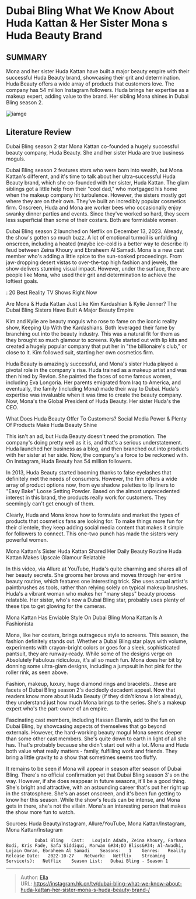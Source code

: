 # Dubai Bling What We Know About Huda Kattan &amp; Her Sister Mona s Huda Beauty Brand 


## SUMMARY 



  Mona and her sister Huda Kattan have built a major beauty empire with their successful Huda Beauty brand, showcasing their grit and determination.   Huda Beauty offers a wide array of products that customers love. The company has 54 million Instagram followers.   Huda brings her expertise as a makeup expert, adding value to the brand. Her sibling Mona shines in Dubai Bling season 2.  

![iamge](https://static1.srcdn.com/wordpress/wp-content/uploads/2023/12/huda-beauty.jpg)

## Literature Review

Dubai Bling season 2 star Mona Kattan co-founded a hugely successful beauty company, Huda Beauty. She and her sister Huda are true business moguls.  




Dubai Bling season 2 features stars who were born into wealth, but Mona Kattan&#39;s different, and it&#39;s time to talk about her ultra-successful Huda Beauty brand, which she co-founded with her sister, Huda Kattan. The glam siblings got a little help from their &#34;cool dad,&#34; who mortgaged his home when the makeup company hit turbulence. However, the sisters mostly got where they are on their own. They&#39;ve built an incredibly popular cosmetics firm. Onscreen, Huda and Mona are worker bees who occasionally enjoy swanky dinner parties and events. Since they&#39;ve worked so hard, they seem less superficial than some of their costars. Both are formidable women.




Dubai Bling season 2 launched on Netflix on December 13, 2023. Already, the show&#39;s gotten so much buzz. A lot of emotional turmoil is unfolding onscreen, including a heated (maybe ice-cold is a better way to describe it) feud between Zeina Khoury and Ebraheem Al Samadi. Mona is a new cast member who&#39;s adding a little spice to the sun-soaked proceedings. From jaw-dropping desert vistas to over-the-top high fashion and jewels, the show delivers stunning visual impact. However, under the surface, there are people like Mona, who used their grit and determination to achieve the loftiest goals.

 : 20 Best Reality TV Shows Right Now


 Are Mona &amp; Huda Kattan Just Like Kim Kardashian &amp; Kylie Jenner? 
The Dubai Bling Sisters Have Built A Major Beauty Empire
          

Kim and Kylie are beauty moguls who rose to fame on the iconic reality show, Keeping Up With the Kardashians. Both leveraged their fame by branching out into the beauty industry. This was a natural fit for them as they brought so much glamour to screens. Kylie started out with lip kits and created a hugely popular company that put her in &#34;the billionaire&#39;s club,&#34; or close to it. Kim followed suit, starting her own cosmetics firm.




Huda Beauty is amazingly successful, and Mona&#39;s sister Huda played a pivotal role in the company&#39;s rise. Huda trained as a makeup artist and was then hired by Revlon. She painted the faces of some famous women, including Eva Longoria. Her parents emigrated from Iraq to America, and eventually, the family (including Mona) made their way to Dubai. Huda&#39;s expertise was invaluable when it was time to create the beauty company. Now, Mona&#39;s the Global President of Huda Beauty. Her sister Huda&#39;s the CEO.



 What Does Huda Beauty Offer To Customers? 
Social Media Power &amp; Plenty Of Products Make Huda Beauty Shine

 

This isn&#39;t an ad, but Huda Beauty doesn&#39;t need the promotion. The company&#39;s doing pretty well as it is, and that&#39;s a serious understatement. Huda launched her business as a blog, and then branched out into products with her sister at her side. Now, the company&#39;s a force to be reckoned with. On Instagram, Huda Beauty has 54 million followers.




In 2013, Huda Beauty started booming thanks to false eyelashes that definitely met the needs of consumers. However, the firm offers a wide array of product options now, from eye shadow palettes to lip liners to &#34;Easy Bake&#34; Loose Setting Powder. Based on the almost unprecedented interest in this brand, the products really work for customers. They seemingly can&#39;t get enough of them.

Clearly, Huda and Mona know how to formulate and market the types of products that cosmetics fans are looking for. To make things more fun for their clientele, they keep adding social media content that makes it simple for followers to connect. This one-two punch has made the sisters very powerful women.



 Mona Kattan&#39;s Sister Huda Kattan Shared Her Daily Beauty Routine 
Huda Kattan Makes Upscale Glamour Relatable

 

In this video, via Allure at YouTube, Huda&#39;s quite charming and shares all of her beauty secrets. She grooms her brows and moves through her entire beauty routine, which features one interesting trick. She uses actual artist&#39;s paintbrushes as tools, rather than relying solely on typical makeup brushes. Huda&#39;s a vibrant woman who makes her &#34;many steps&#34; beauty process relatable. Her sister, who&#39;s now a Dubai Bling star, probably uses plenty of these tips to get glowing for the cameras.






 Mona Kattan Has Enviable Style On Dubai Bling 
Mona Kattan Is A Fashionista

 

Mona, like her costars, brings outrageous style to screens. This season, the fashion definitely stands out. Whether a Dubai Bling star plays with volume, experiments with crayon-bright colors or goes for a sleek, sophisticated pantsuit, they are runway-ready. While some of the designs verge on Absolutely Fabulous ridiculous, it&#39;s all so much fun. Mona does her bit by donning some ultra-glam designs, including a jumpsuit in hot pink for the roller rink, as seen above.

Fashion, makeup, luxury, huge diamond rings and bracelets...these are facets of Dubai Bling season 2&#39;s decidedly decadent appeal. Now that readers know more about Huda Beauty (if they didn&#39;t know a lot already), they understand just how much Mona brings to the series. She&#39;s a makeup expert who&#39;s the part-owner of an empire.




Fascinating cast members, including Hassan Elamin, add to the fun on Dubai Bling, by showcasing aspects of themselves that go beyond externals. However, the hard-working beauty mogul Mona seems deeper than some other cast members. She&#39;s quite down to earth in light of all she has. That&#39;s probably because she didn&#39;t start out with a lot. Mona and Huda both value what really matters - family, fulfilling work and friends. They bring a little gravity to a show that sometimes seems too fluffy.

It remains to be seen if Mona will appear in season after season of Dubai Bling. There&#39;s no official confirmation yet that Dubai Bling season 3&#39;s on the way. However, if she does reappear in future seasons, it&#39;ll be a good thing. She&#39;s bright and attractive, with an astounding career that&#39;s put her right up in the stratosphere. She&#39;s an asset onscreen, and it&#39;s been fun getting to know her this season. While the show&#39;s feuds can be intense, and Mona gets in there, she&#39;s not the villain. Mona&#39;s an interesting person that makes the show more fun to watch.




Sources: Huda Beauty/Instagram, Allure/YouTube, Mona Kattan/Instagram, Mona Kattan/Instagram

               Dubai Bling   Cast:   Loujain Adada, Zeina Khoury, Farhana Bodi, Kris Fade, Safa Siddiqui, Marwan &#34;DJ Bliss&#34; Al-Awadhi, Lojain Omran, Ebraheem Al Samadi    Seasons:   1    Genres:   Reality    Release Date:   2022-10-27    Network:   Netflix    Streaming Service(s):   Netflix    Season List:   Dubai Bling - Season 1      

---

> Author: [Ella](https://instagram.hk.cn/)  
> URL: https://instagram.hk.cn/tv/dubai-bling-what-we-know-about-huda-kattan-her-sister-mona-s-huda-beauty-brand-/  

